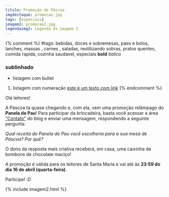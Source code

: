 ```yaml
---
titulo: Promoção de Páscoa
imgdestaque: promocao.jpg
tags: [especiais]
imagem2: promocao2.jpg
legendaimg2: Legenda da imagem 2
---
```

{% comment %}
#tags: bebidas, doces e sobremesas, paes e bolos, lanches, massas , carnes , saladas, reutilizando sobras, pratos quentes, comida rapida, cozinha saudavel, especiais
**bold**
*italico*
### sublinhado
* listagem com bullet
1. listagem com numeração
[este é um texto com link](https://www.enderecodolink.com)
{% endcomment %}

Olá leitores!

A Páscoa tá quase chegando e, com ela, vem uma promoção relâmpago do **Panela de Pau**! Para participar da brincadeira, basta você acessar a área ["Contato"](http://paneladepau.github.io/paneladepau-jekyll-blog/contato) do blog e enviar uma mensagem, respondendo a seguinte pergunta: 

*Qual receita do Panela de Pau você escolheria para a sua mesa de Páscoa? Por quê?*

O dono da resposta mais criativa receberá, em casa, uma caixinha de bombons de chocolate maciço! 

A promoção é válida para os leitores de Santa Maria e vai até às **23:59 do dia 16 de abril (quarta-feira)**. 

Participe! :D

{% include imagem2.html %}

